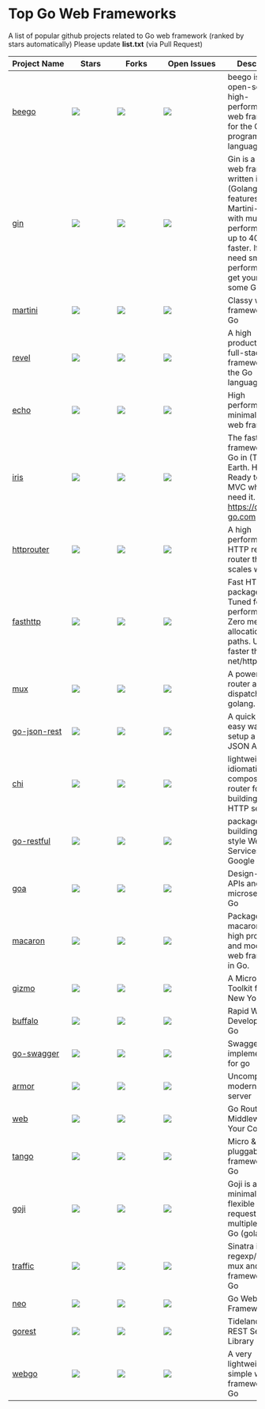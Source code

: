 # Top Go Web Frameworks
A list of popular github projects related to Go web framework (ranked by stars automatically)
Please update **list.txt** (via Pull Request)

| Project&nbsp;Name | &nbsp;&nbsp;&nbsp;&nbsp;Stars&nbsp;&nbsp;&nbsp;&nbsp; | &nbsp;&nbsp;&nbsp;&nbsp;Forks&nbsp;&nbsp;&nbsp;&nbsp; | &nbsp;&nbsp;Open&nbsp;Issues&nbsp;&nbsp; | Description |
| ------------ | ------------ | ------------ | ------------ | ----------- |
| [beego](https://github.com/astaxie/beego)                 | ![](https://img.shields.io/github/stars/astaxie/beego.svg)             | ![](https://img.shields.io/github/forks/astaxie/beego.svg)            | ![](https://img.shields.io/github/issues/astaxie/beego.svg)                  | beego is an open-source, high-performance web framework for the Go programming language. |
| [gin](https://github.com/gin-gonic/gin)                   | ![](https://img.shields.io/github/stars/gin-gonic/gin.svg)             | ![](https://img.shields.io/github/forks/gin-gonic/gin.svg)            | ![](https://img.shields.io/github/issues/gin-gonic/gin.svg)                  | Gin is a HTTP web framework written in Go (Golang). It features a Martini-like API with much better performance -- up to 40 times faster. If you need smashing performance, get yourself some Gin. |
| [martini](https://github.com/go-martini/martini)          | ![](https://img.shields.io/github/stars/go-martini/martini.svg)        | ![](https://img.shields.io/github/forks/go-martini/martini.svg)       | ![](https://img.shields.io/github/issues/go-martini/martini.svg)             | Classy web framework for Go |
| [revel](https://github.com/revel/revel)                   | ![](https://img.shields.io/github/stars/revel/revel.svg)               | ![](https://img.shields.io/github/forks/revel/revel.svg)              | ![](https://img.shields.io/github/issues/revel/revel.svg)                    | A high productivity, full-stack web framework for the Go language. |
| [echo](https://github.com/labstack/echo)                  | ![](https://img.shields.io/github/stars/labstack/echo.svg)             | ![](https://img.shields.io/github/forks/labstack/echo.svg)            | ![](https://img.shields.io/github/issues/labstack/echo.svg)                  | High performance, minimalist Go web framework |
| [iris](https://github.com/kataras/iris)                   | ![](https://img.shields.io/github/stars/kataras/iris.svg)              | ![](https://img.shields.io/github/forks/kataras/iris.svg)             | ![](https://img.shields.io/github/issues/kataras/iris.svg)                   | The fastest web framework for Go in (THIS) Earth. HTTP/2 Ready to GO. MVC when you need it. https://docs.iris-go.com |
| [httprouter](https://github.com/julienschmidt/httprouter) | ![](https://img.shields.io/github/stars/julienschmidt/httprouter.svg)  | ![](https://img.shields.io/github/forks/julienschmidt/httprouter.svg) | ![](https://img.shields.io/github/issues/julienschmidt/httprouter.svg)   | A high performance HTTP request router that scales well |
| [fasthttp](https://github.com/valyala/fasthttp)           | ![](https://img.shields.io/github/stars/valyala/fasthttp.svg)          | ![](https://img.shields.io/github/forks/valyala/fasthttp.svg)         | ![](https://img.shields.io/github/issues/valyala/fasthttp.svg)               | Fast HTTP package for Go. Tuned for high performance. Zero memory allocations in hot paths. Up to 10x faster than net/http |
| [mux](https://github.com/gorilla/mux)                     | ![](https://img.shields.io/github/stars/gorilla/mux.svg)               | ![](https://img.shields.io/github/forks/gorilla/mux.svg)              | ![](https://img.shields.io/github/issues/gorilla/mux.svg)                    | A powerful URL router and dispatcher for golang. |
| [go-json-rest](https://github.com/ant0ine/go-json-rest)   | ![](https://img.shields.io/github/stars/ant0ine/go-json-rest.svg)      | ![](https://img.shields.io/github/forks/ant0ine/go-json-rest.svg)     | ![](https://img.shields.io/github/issues/ant0ine/go-json-rest.svg)           | A quick and easy way to setup a RESTful JSON API |
| [chi](https://github.com/go-chi/chi)                      | ![](https://img.shields.io/github/stars/go-chi/chi.svg)                | ![](https://img.shields.io/github/forks/go-chi/chi.svg)               | ![](https://img.shields.io/github/issues/go-chi/chi.svg)                     | lightweight, idiomatic and composable router for building Go HTTP services |
| [go-restful](https://github.com/emicklei/go-restful)      | ![](https://img.shields.io/github/stars/emicklei/go-restful.svg)       | ![](https://img.shields.io/github/forks/emicklei/go-restful.svg)      | ![](https://img.shields.io/github/issues/emicklei/go-restful.svg)            | package for building REST-style Web Services using Google Go |
| [goa](https://github.com/goadesign/goa)                   | ![](https://img.shields.io/github/stars/goadesign/goa.svg)             | ![](https://img.shields.io/github/forks/goadesign/goa.svg)            | ![](https://img.shields.io/github/issues/goadesign/goa.svg)                  | Design-based APIs and microservices in Go |
| [macaron](https://github.com/go-macaron/macaron)          | ![](https://img.shields.io/github/stars/go-macaron/macaron.svg)        | ![](https://img.shields.io/github/forks/go-macaron/macaron.svg)       | ![](https://img.shields.io/github/issues/go-macaron/macaron.svg)             | Package macaron is a high productive and modular web framework in Go. |
| [gizmo](https://github.com/NYTimes/gizmo)                 | ![](https://img.shields.io/github/stars/NYTimes/gizmo.svg)             | ![](https://img.shields.io/github/forks/NYTimes/gizmo.svg)            | ![](https://img.shields.io/github/issues/NYTimes/gizmo.svg)                  | A Microservice Toolkit from The New York Times |
| [buffalo](https://github.com/gobuffalo/buffalo)           | ![](https://img.shields.io/github/stars/gobuffalo/buffalo.svg)         | ![](https://img.shields.io/github/forks/gobuffalo/buffalo.svg)        | ![](https://img.shields.io/github/issues/gobuffalo/buffalo.svg)              | Rapid Web Development w/ Go |
| [go-swagger](https://github.com/go-swagger/go-swagger)    | ![](https://img.shields.io/github/stars/go-swagger/go-swagger.svg)     | ![](https://img.shields.io/github/forks/go-swagger/go-swagger.svg)    | ![](https://img.shields.io/github/issues/go-swagger/go-swagger.svg)          | Swagger 2.0 implementation for go |
| [armor](https://github.com/labstack/armor)                | ![](https://img.shields.io/github/stars/labstack/armor.svg)            | ![](https://img.shields.io/github/forks/labstack/armor.svg)           | ![](https://img.shields.io/github/issues/labstack/armor.svg)                 | Uncomplicated, modern HTTP server |
| [web](https://github.com/gocraft/web)                     | ![](https://img.shields.io/github/stars/gocraft/web.svg)               | ![](https://img.shields.io/github/forks/gocraft/web.svg)              | ![](https://img.shields.io/github/issues/gocraft/web.svg)                    | Go Router + Middleware. Your Contexts. |
| [tango](https://github.com/lunny/tango)                   | ![](https://img.shields.io/github/stars/lunny/tango.svg)               | ![](https://img.shields.io/github/forks/lunny/tango.svg)              | ![](https://img.shields.io/github/issues/lunny/tango.svg)                    | Micro & pluggable web framework for Go |
| [goji](https://github.com/goji/goji)                      | ![](https://img.shields.io/github/stars/goji/goji.svg)                 | ![](https://img.shields.io/github/forks/goji/goji.svg)                | ![](https://img.shields.io/github/issues/goji/goji.svg)                      | Goji is a minimalistic and flexible HTTP request multiplexer for Go (golang) |
| [traffic](https://github.com/pilu/traffic)                | ![](https://img.shields.io/github/stars/pilu/traffic.svg)              | ![](https://img.shields.io/github/forks/pilu/traffic.svg)             | ![](https://img.shields.io/github/issues/pilu/traffic.svg)                   | Sinatra inspired regexp/pattern mux and web framework for Go |
| [neo](https://github.com/ivpusic/neo)                     | ![](https://img.shields.io/github/stars/ivpusic/neo.svg)               | ![](https://img.shields.io/github/forks/ivpusic/neo.svg)              | ![](https://img.shields.io/github/issues/ivpusic/neo.svg)                    | Go Web Framework |
| [gorest](https://github.com/tideland/gorest)              | ![](https://img.shields.io/github/stars/tideland/gorest.svg)           | ![](https://img.shields.io/github/forks/tideland/gorest.svg)          | ![](https://img.shields.io/github/issues/tideland/gorest.svg)                | Tideland Go REST Server Library |
| [webgo](https://github.com/bnkamalesh/webgo)              | ![](https://img.shields.io/github/stars/bnkamalesh/webgo.svg)          | ![](https://img.shields.io/github/forks/bnkamalesh/webgo.svg)         | ![](https://img.shields.io/github/issues/bnkamalesh/webgo.svg)               | A very lightweight & simple web framework for Go |